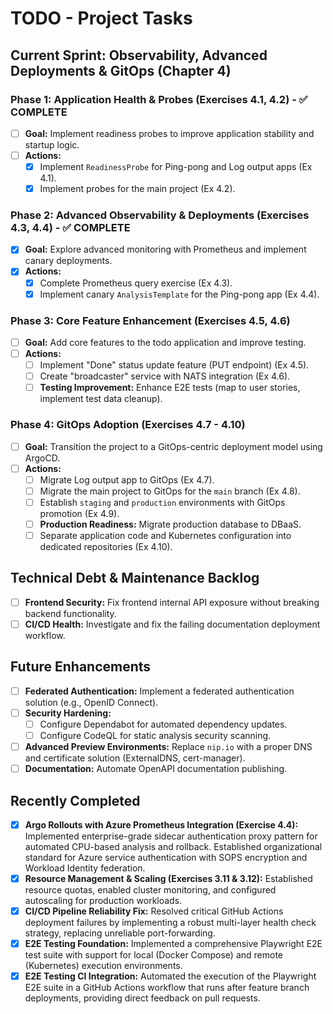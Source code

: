 # TODO - Project Tasks

## Current Sprint: Observability, Advanced Deployments & GitOps (Chapter 4)

### Phase 1: Application Health & Probes (Exercises 4.1, 4.2) - ✅ COMPLETE
- [ ] **Goal:** Implement readiness probes to improve application stability and startup logic.
- [ ] **Actions:**
    - [x] Implement `ReadinessProbe` for Ping-pong and Log output apps (Ex 4.1).
    - [x] Implement probes for the main project (Ex 4.2).

### Phase 2: Advanced Observability & Deployments (Exercises 4.3, 4.4) - ✅ COMPLETE
- [x] **Goal:** Explore advanced monitoring with Prometheus and implement canary deployments.
- [x] **Actions:**
    - [x] Complete Prometheus query exercise (Ex 4.3).
    - [x] Implement canary `AnalysisTemplate` for the Ping-pong app (Ex 4.4).

### Phase 3: Core Feature Enhancement (Exercises 4.5, 4.6)
- [ ] **Goal:** Add core features to the todo application and improve testing.
- [ ] **Actions:**
    - [ ] Implement "Done" status update feature (PUT endpoint) (Ex 4.5).
    - [ ] Create "broadcaster" service with NATS integration (Ex 4.6).
    - [ ] **Testing Improvement:** Enhance E2E tests (map to user stories, implement test data cleanup).

### Phase 4: GitOps Adoption (Exercises 4.7 - 4.10)
- [ ] **Goal:** Transition the project to a GitOps-centric deployment model using ArgoCD.
- [ ] **Actions:**
    - [ ] Migrate Log output app to GitOps (Ex 4.7).
    - [ ] Migrate the main project to GitOps for the `main` branch (Ex 4.8).
    - [ ] Establish `staging` and `production` environments with GitOps promotion (Ex 4.9).
    - [ ] **Production Readiness:** Migrate production database to DBaaS.
    - [ ] Separate application code and Kubernetes configuration into dedicated repositories (Ex 4.10).

## Technical Debt & Maintenance Backlog
- [ ] **Frontend Security:** Fix frontend internal API exposure without breaking backend functionality.
- [ ] **CI/CD Health:** Investigate and fix the failing documentation deployment workflow.

## Future Enhancements
- [ ] **Federated Authentication:** Implement a federated authentication solution (e.g., OpenID Connect).
- [ ] **Security Hardening:**
    - [ ] Configure Dependabot for automated dependency updates.
    - [ ] Configure CodeQL for static analysis security scanning.
- [ ] **Advanced Preview Environments:** Replace `nip.io` with a proper DNS and certificate solution (ExternalDNS, cert-manager).
- [ ] **Documentation:** Automate OpenAPI documentation publishing.

## Recently Completed
- [x] **Argo Rollouts with Azure Prometheus Integration (Exercise 4.4):** Implemented enterprise-grade sidecar authentication proxy pattern for automated CPU-based analysis and rollback. Established organizational standard for Azure service authentication with SOPS encryption and Workload Identity federation.
- [x] **Resource Management & Scaling (Exercises 3.11 & 3.12):** Established resource quotas, enabled cluster monitoring, and configured autoscaling for production workloads.
- [x] **CI/CD Pipeline Reliability Fix:** Resolved critical GitHub Actions deployment failures by implementing a robust multi-layer health check strategy, replacing unreliable port-forwarding.
- [x] **E2E Testing Foundation:** Implemented a comprehensive Playwright E2E test suite with support for local (Docker Compose) and remote (Kubernetes) execution environments.
- [x] **E2E Testing CI Integration:** Automated the execution of the Playwright E2E suite in a GitHub Actions workflow that runs after feature branch deployments, providing direct feedback on pull requests.
